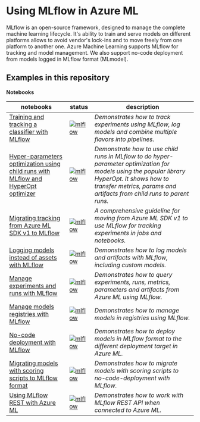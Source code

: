 # Using MLflow in Azure ML

MLflow is an open-source framework, designed to manage the complete machine learning lifecycle. It's ability to train and serve models on different platforms allows to avoid vendor's lock-ins and to move freely from one platform to another one. Azure Machine Learning supports MLflow for tracking and model management. We also support no-code deployment from models logged in MLflow format (MLmodel).


## Examples in this repository

**Notebooks**

notebooks|status|description
-|-|-
[Training and tracking a classifier with MLflow](train-with-mlflow/xgboost_classification_mlflow.ipynb)|[![mlflow](https://github.com/Azure/azureml-examples/workflows/notebooks-mlflow/badge.svg?branch=main)](https://github.com/Azure/azureml-examples/actions/workflows/notebooks-mlflow.yml)|*Demonstrates how to track experiments using MLflow, log models and combine multiple flavors into pipelines.*
[Hyper-parameters optimization using child runs with MLflow and HyperOpt optimizer](train-with-mlflow/xgboost_nested_runs.ipynb)|[![mlflow](https://github.com/Azure/azureml-examples/workflows/notebooks-mlflow/badge.svg?branch=main)](https://github.com/Azure/azureml-examples/actions/workflows/notebooks-mlflow.yml)|*Demonstrate how to use child runs in MLflow to do hyper-parameter optimization for models using the popular library HyperOpt. It shows how to transfer metrics, params and artifacts from child runs to parent runs.*
[Migrating tracking from Azure ML SDK v1 to MLflow](train-with-mlflow/mlflow-v1-comparison.ipynb)|[![mlflow](https://github.com/Azure/azureml-examples/workflows/notebooks-mlflow/badge.svg?branch=main)](https://github.com/Azure/azureml-examples/actions/workflows/notebooks-mlflow.yml)|*A comprehensive guideline for moving from Azure ML SDK v1 to use MLflow for tracking experiments in jobs and notebooks.*
[Logging models instead of assets with MLflow](logging-models/logging_model_with_mlflow.ipynb)|[![mlflow](https://github.com/Azure/azureml-examples/workflows/notebooks-mlflow/badge.svg?branch=main)](https://github.com/Azure/azureml-examples/actions/workflows/notebooks-mlflow.yml)|*Demonstrates how to log models and artifacts with MLflow, including custom models.*
[Manage experiments and runs with MLflow](run-history/run_history.ipynb)|[![mlflow](https://github.com/Azure/azureml-examples/workflows/notebooks-mlflow/badge.svg?branch=main)](https://github.com/Azure/azureml-examples/actions/workflows/notebooks-mlflow.yml)|*Demonstrates how to query experiments, runs, metrics, parameters and artifacts from Azure ML using MLflow.*
[Manage models registries with MLflow](model-management/model_management.ipynb)|[![mlflow](https://github.com/Azure/azureml-examples/workflows/notebooks-mlflow/badge.svg?branch=main)](https://github.com/Azure/azureml-examples/actions/workflows/notebooks-mlflow.yml)|*Demonstrates how to manage models in registries using MLflow.*
[No-code deployment with MLflow](no-code-deployment/deploying_with_mlflow.ipynb)|[![mlflow](https://github.com/Azure/azureml-examples/workflows/notebooks-mlflow/badge.svg?branch=main)](https://github.com/Azure/azureml-examples/actions/workflows/notebooks-mlflow.yml)|*Demonstrates how to deploy models in MLflow format to the different deployment target in Azure ML.*
[Migrating models with scoring scripts to MLflow format](migrating-scoring-to-mlflow/scoring_to_mlmodel.ipynb)|[![mlflow](https://github.com/Azure/azureml-examples/workflows/notebooks-mlflow/badge.svg?branch=main)](https://github.com/Azure/azureml-examples/actions/workflows/notebooks-mlflow.yml)|*Demonstrates how to migrate models with scoring scripts to no-code-deployment with MLflow.*
[Using MLflow REST with Azure ML](using-rest-api/using_mlflow_rest_api.ipynb)|[![mlflow](https://github.com/Azure/azureml-examples/workflows/notebooks-mlflow/badge.svg?branch=main)](https://github.com/Azure/azureml-examples/actions/workflows/notebooks-mlflow.yml)|*Demonstrates how to work with MLflow REST API when connected to Azure ML.*

